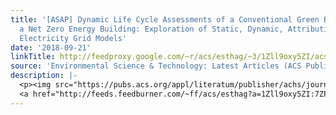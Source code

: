 ```yaml
---
title: '[ASAP] Dynamic Life Cycle Assessments of a Conventional Green Building and
  a Net Zero Energy Building: Exploration of Static, Dynamic, Attributional, and Consequential
  Electricity Grid Models'
date: '2018-09-21'
linkTitle: http://feedproxy.google.com/~r/acs/esthag/~3/1Zll9oxy5ZI/acs.est.7b06535
source: 'Environmental Science & Technology: Latest Articles (ACS Publications)'
description: |-
  <p><img src="https://pubs.acs.org/appl/literatum/publisher/achs/journals/content/esthag/0/esthag.ahead-of-print/acs.est.7b06535/20180921/images/medium/es-2017-06535f_0006.gif" alt="TOC Graphic"/></p><div><cite>Environmental Science & Technology</cite></div><div>DOI: 10.1021/acs.est.7b06535</div><div class="feedflare">
  <a href="http://feeds.feedburner.com/~ff/acs/esthag?a=1Zll9oxy5ZI:7ZPBToZ7kWU:yIl2AUoC8zA"><img src="http://feeds.feedburner.com/~ff/acs/esthag?d=yIl2AUoC8zA" border="0"></img></a>
---
```

